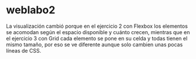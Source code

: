# weblabo2
La visualización cambió porque en el ejercicio 2 con Flexbox los elementos se acomodan según el espacio disponible y cuánto crecen, mientras que en el ejercicio 3 con Grid cada elemento se pone en su celda y todas tienen el mismo tamaño, por eso se ve diferente aunque solo cambien unas pocas líneas de CSS.
